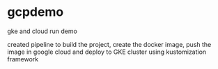 # gcpdemo
gke and cloud run demo

created pipeline to build the project, create the docker image, push the image in google cloud and deploy to GKE cluster using kustomization framework
